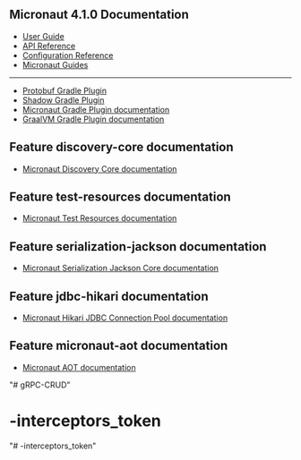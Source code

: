 ## Micronaut 4.1.0 Documentation

- [User Guide](https://docs.micronaut.io/4.1.0/guide/index.html)
- [API Reference](https://docs.micronaut.io/4.1.0/api/index.html)
- [Configuration Reference](https://docs.micronaut.io/4.1.0/guide/configurationreference.html)
- [Micronaut Guides](https://guides.micronaut.io/index.html)
---

- [Protobuf Gradle Plugin](https://plugins.gradle.org/plugin/com.google.protobuf)
- [Shadow Gradle Plugin](https://plugins.gradle.org/plugin/com.github.johnrengelman.shadow)
- [Micronaut Gradle Plugin documentation](https://micronaut-projects.github.io/micronaut-gradle-plugin/latest/)
- [GraalVM Gradle Plugin documentation](https://graalvm.github.io/native-build-tools/latest/gradle-plugin.html)
## Feature discovery-core documentation

- [Micronaut Discovery Core documentation](https://micronaut-projects.github.io/micronaut-discovery-client/latest/guide/)


## Feature test-resources documentation

- [Micronaut Test Resources documentation](https://micronaut-projects.github.io/micronaut-test-resources/latest/guide/)


## Feature serialization-jackson documentation

- [Micronaut Serialization Jackson Core documentation](https://micronaut-projects.github.io/micronaut-serialization/latest/guide/)


## Feature jdbc-hikari documentation

- [Micronaut Hikari JDBC Connection Pool documentation](https://micronaut-projects.github.io/micronaut-sql/latest/guide/index.html#jdbc)


## Feature micronaut-aot documentation

- [Micronaut AOT documentation](https://micronaut-projects.github.io/micronaut-aot/latest/guide/)


"# gRPC-CRUD" 
# -interceptors_token
"# -interceptors_token" 
